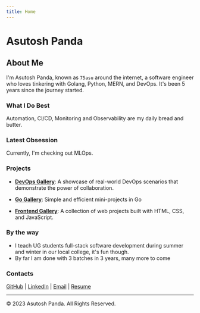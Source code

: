 ```yaml
---
title: Home
---
```


# Asutosh Panda

## About Me

I'm Asutosh Panda, known as `75asu` around the internet, a software engineer who loves tinkering with Golang, Python, MERN, and DevOps. It's been 5 years since the journey started.

### What I Do Best 

Automation, CI/CD, Monitoring and Observability are my daily bread and butter. 

### Latest Obsession 

Currently, I'm checking out MLOps.

### Projects

- **[DevOps Gallery](https://github.com/exitAsutosh/devops-gallery)**: A showcase of real-world DevOps scenarios that demonstrate the power of collaboration.

- **[Go Gallery](https://github.com/exitAsutosh/go-gallery)**: Simple and efficient mini-projects in Go 

- **[Frontend Gallery](https://github.com/exitAsutosh/frontend-gallery)**: A collection of web projects built with HTML, CSS, and JavaScript.

### By the way

- I teach UG students full-stack software development during summer and winter in our local college, it's fun though.
- By far I am done with 3 batches in 3 years, many more to come


### Contacts

[GitHub](https://github.com/75asu) | [LinkedIn](https://www.linkedin.com/in/75asu) | [Email](mailto:asutosh.pda@gmail.com) | [Resume](https://drive.google.com/file/d/1GF-JgK3q4zA50aGfqbkKSx8PfZw3dorx/view?usp=sharing)


---

© 2023 Asutosh Panda. All Rights Reserved.

